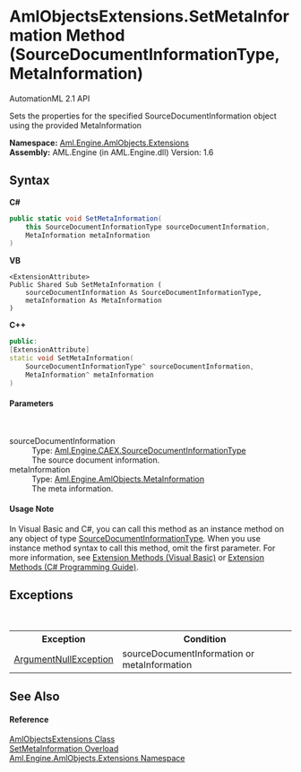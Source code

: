 # AmlObjectsExtensions.SetMetaInformation Method (SourceDocumentInformationType, MetaInformation)
AutomationML 2.1 API 

Sets the properties for the specified SourceDocumentInformation object using the provided MetaInformation

**Namespace:**&nbsp;<a href="N_Aml_Engine_AmlObjects_Extensions">Aml.Engine.AmlObjects.Extensions</a><br />**Assembly:**&nbsp;AML.Engine (in AML.Engine.dll) Version: 1.6

## Syntax

**C#**<br />
``` C#
public static void SetMetaInformation(
	this SourceDocumentInformationType sourceDocumentInformation,
	MetaInformation metaInformation
)
```

**VB**<br />
``` VB
<ExtensionAttribute>
Public Shared Sub SetMetaInformation ( 
	sourceDocumentInformation As SourceDocumentInformationType,
	metaInformation As MetaInformation
)
```

**C++**<br />
``` C++
public:
[ExtensionAttribute]
static void SetMetaInformation(
	SourceDocumentInformationType^ sourceDocumentInformation, 
	MetaInformation^ metaInformation
)
```


#### Parameters
&nbsp;<dl><dt>sourceDocumentInformation</dt><dd>Type: <a href="T_Aml_Engine_CAEX_SourceDocumentInformationType">Aml.Engine.CAEX.SourceDocumentInformationType</a><br />The source document information.</dd><dt>metaInformation</dt><dd>Type: <a href="T_Aml_Engine_AmlObjects_MetaInformation">Aml.Engine.AmlObjects.MetaInformation</a><br />The meta information.</dd></dl>

#### Usage Note
In Visual Basic and C#, you can call this method as an instance method on any object of type <a href="T_Aml_Engine_CAEX_SourceDocumentInformationType">SourceDocumentInformationType</a>. When you use instance method syntax to call this method, omit the first parameter. For more information, see <a href="https://docs.microsoft.com/dotnet/visual-basic/programming-guide/language-features/procedures/extension-methods" target="_blank" rel="noopener noreferrer">Extension Methods (Visual Basic)</a> or <a href="https://docs.microsoft.com/dotnet/csharp/programming-guide/classes-and-structs/extension-methods" target="_blank" rel="noopener noreferrer">Extension Methods (C# Programming Guide)</a>.

## Exceptions
&nbsp;<table><tr><th>Exception</th><th>Condition</th></tr><tr><td><a href="https://docs.microsoft.com/dotnet/api/system.argumentnullexception" target="_parent" rel="noopener noreferrer">ArgumentNullException</a></td><td>sourceDocumentInformation or metaInformation</td></tr></table>

## See Also


#### Reference
<a href="T_Aml_Engine_AmlObjects_Extensions_AmlObjectsExtensions">AmlObjectsExtensions Class</a><br /><a href="Overload_Aml_Engine_AmlObjects_Extensions_AmlObjectsExtensions_SetMetaInformation">SetMetaInformation Overload</a><br /><a href="N_Aml_Engine_AmlObjects_Extensions">Aml.Engine.AmlObjects.Extensions Namespace</a><br />